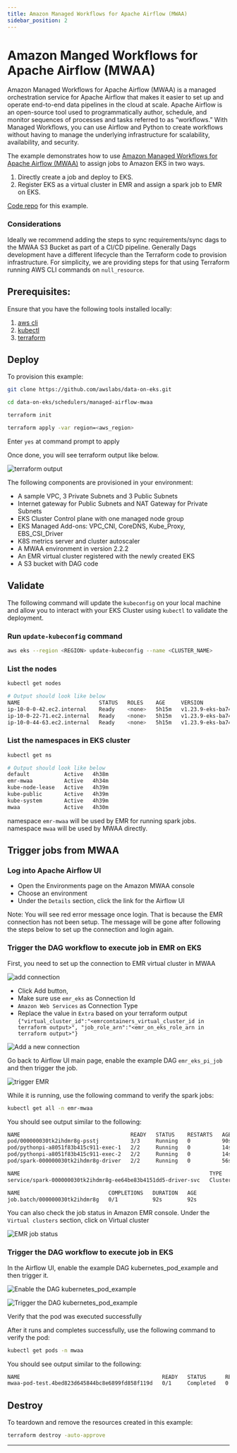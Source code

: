 ```yaml
---
title: Amazon Managed Workflows for Apache Airflow (MWAA)
sidebar_position: 2
---
```


# Amazon Manged Workflows for Apache Airflow (MWAA)
Amazon Managed Workflows for Apache Airflow (MWAA) is a managed orchestration service for Apache Airflow that makes it easier to set up and operate end-to-end data pipelines in the cloud at scale. Apache Airflow is an open-source tool used to programmatically author, schedule, and monitor sequences of processes and tasks referred to as “workflows.” With Managed Workflows, you can use Airflow and Python to create workflows without having to manage the underlying infrastructure for scalability, availability, and security.

The example demonstrates how to use [Amazon Managed Workflows for Apache Airflow (MWAA)](https://docs.aws.amazon.com/mwaa/latest/userguide/what-is-mwaa.html) to assign jobs to Amazon EKS in two ways.
1. Directly create a job and deploy to EKS.
2. Register EKS as a virtual cluster in EMR and assign a spark job to EMR on EKS.

[Code repo](https://github.com/awslabs/data-on-eks/tree/main/schedulers/managed-airflow-mwaa) for this example.

### Considerations

Ideally we recommend adding the steps to sync requirements/sync dags to the MWAA S3 Bucket as part of a CI/CD pipeline. Generally Dags development have a different lifecycle than the Terraform code to provision infrastructure.
For simplicity, we are providing steps for that using Terraform running AWS CLI commands on `null_resource`.

## Prerequisites:

Ensure that you have the following tools installed locally:

1. [aws cli](https://docs.aws.amazon.com/cli/latest/userguide/install-cliv2.html)
2. [kubectl](https://Kubernetes.io/docs/tasks/tools/)
3. [terraform](https://learn.hashicorp.com/tutorials/terraform/install-cli)

## Deploy

To provision this example:

```bash
git clone https://github.com/awslabs/data-on-eks.git

cd data-on-eks/schedulers/managed-airflow-mwaa

terraform init

terraform apply -var region=<aws_region>
```

Enter `yes` at command prompt to apply

Once done, you will see terraform output like below.

![terraform output](terraform-output.png)

The following components are provisioned in your environment:
  - A sample VPC, 3 Private Subnets and 3 Public Subnets
  - Internet gateway for Public Subnets and NAT Gateway for Private Subnets
  - EKS Cluster Control plane with one managed node group
  - EKS Managed Add-ons: VPC_CNI, CoreDNS, Kube_Proxy, EBS_CSI_Driver
  - K8S metrics server and cluster autoscaler
  - A MWAA environment in version 2.2.2
  - An EMR virtual cluster registered with the newly created EKS
  - A S3 bucket with DAG code

## Validate

The following command will update the `kubeconfig` on your local machine and allow you to interact with your EKS Cluster using `kubectl` to validate the deployment.

### Run `update-kubeconfig` command

```bash
aws eks --region <REGION> update-kubeconfig --name <CLUSTER_NAME>
```

### List the nodes

```bash
kubectl get nodes

# Output should look like below
NAME                         STATUS   ROLES    AGE     VERSION
ip-10-0-0-42.ec2.internal    Ready    <none>   5h15m   v1.23.9-eks-ba74326
ip-10-0-22-71.ec2.internal   Ready    <none>   5h15m   v1.23.9-eks-ba74326
ip-10-0-44-63.ec2.internal   Ready    <none>   5h15m   v1.23.9-eks-ba74326
```

### List the namespaces in EKS cluster

```bash
kubectl get ns

# Output should look like below
default           Active   4h38m
emr-mwaa          Active   4h34m
kube-node-lease   Active   4h39m
kube-public       Active   4h39m
kube-system       Active   4h39m
mwaa              Active   4h30m
```

namespace `emr-mwaa` will be used by EMR for running spark jobs.<br />
namespace `mwaa` will be used by MWAA directly.


## Trigger jobs from MWAA

### Log into Apache Airflow UI

- Open the Environments page on the Amazon MWAA console
- Choose an environment
- Under the `Details` section, click the link for the Airflow UI<br />

Note: You will see red error message once login. That is because the EMR connection has not been setup. The message will be gone after following the steps below to set up the connection and login again.

### Trigger the DAG workflow to execute job in EMR on EKS

First, you need to set up the connection to EMR virtual cluster in MWAA

![add connection](add-connection.png)

- Click Add button, <br />
- Make sure use `emr_eks` as Connection Id <br />
- `Amazon Web Services` as Connection Type <br />
- Replace the value in `Extra` based on your terraform output <br />
`{"virtual_cluster_id":"<emrcontainers_virtual_cluster_id in terraform output>", "job_role_arn":"<emr_on_eks_role_arn in terraform output>"}`

![Add a new connection](emr-eks-connection.png)

Go back to Airflow UI main page, enable the example DAG `emr_eks_pi_job` and then trigger the job.

![trigger EMR](trigger-emr.png)

While it is running, use the following command to verify the spark jobs:

```bash
kubectl get all -n emr-mwaa
```

You should see output similar to the following:

```bash
NAME                                   READY   STATUS    RESTARTS   AGE
pod/000000030tk2ihdmr8g-psstj          3/3     Running   0          90s
pod/pythonpi-a8051f83b415c911-exec-1   2/2     Running   0          14s
pod/pythonpi-a8051f83b415c911-exec-2   2/2     Running   0          14s
pod/spark-000000030tk2ihdmr8g-driver   2/2     Running   0          56s

NAME                                                            TYPE        CLUSTER-IP   EXTERNAL-IP   PORT(S)                      AGE
service/spark-000000030tk2ihdmr8g-ee64be83b4151dd5-driver-svc   ClusterIP   None         <none>        7078/TCP,7079/TCP,4040/TCP   57s

NAME                            COMPLETIONS   DURATION   AGE
job.batch/000000030tk2ihdmr8g   0/1           92s        92s
```

You can also check the job status in Amazon EMR console. Under the `Virtual clusters` section, click on Virtual cluster

![EMR job status](emr-job-status.png)

### Trigger the DAG workflow to execute job in EKS

In the Airflow UI, enable the example DAG kubernetes_pod_example and then trigger it.

![Enable the DAG kubernetes_pod_example](kubernetes-pod-example-dag.png)

![Trigger the DAG kubernetes_pod_example](dag-tree.png)

Verify that the pod was executed successfully

After it runs and completes successfully, use the following command to verify the pod:

```bash
kubectl get pods -n mwaa
```

You should see output similar to the following:

```bash
NAME                                             READY   STATUS      RESTARTS   AGE
mwaa-pod-test.4bed823d645844bc8e6899fd858f119d   0/1     Completed   0          25s
```

## Destroy

To teardown and remove the resources created in this example:

```bash
terraform destroy -auto-approve
```
---
